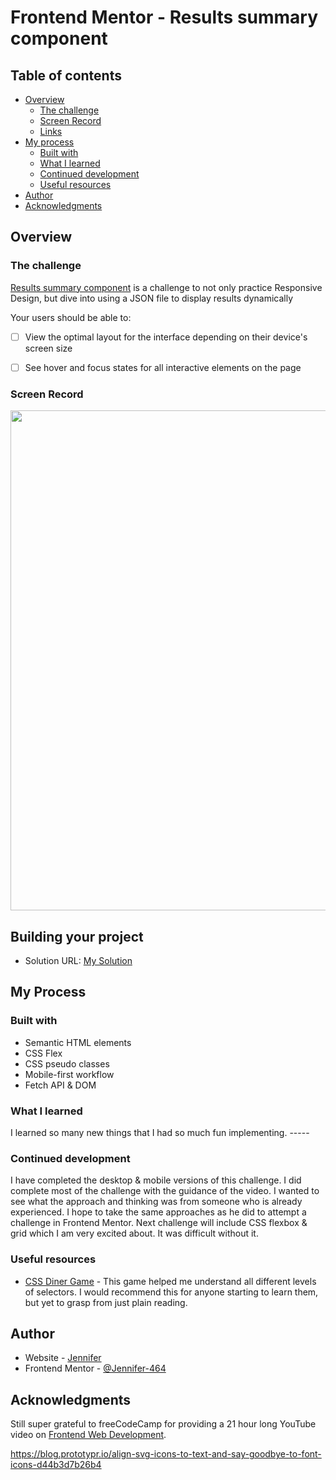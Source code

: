 # Frontend Mentor - Results summary component

## Table of contents

- [Overview](#overview)
  - [The challenge](#the-challenge)
  - [Screen Record](#screen-record)
  - [Links](#links)
- [My process](#my-process)
  - [Built with](#built-with)
  - [What I learned](#what-i-learned)
  - [Continued development](#continued-development)
  - [Useful resources](#useful-resources)
- [Author](#author)
- [Acknowledgments](#acknowledgments)


## Overview

### The challenge

[Results summary component](https://www.frontendmentor.io/challenges/results-summary-component-CE_K6s0maV) is a challenge to not only practice Responsive Design, but dive into using a JSON file to display results dynamically

Your users should be able to:

- [ ] View the optimal layout for the interface depending on their device's screen size
- [ ] See hover and focus states for all interactive elements on the page


### Screen Record

<img src="" width="800px"><br>

## Building your project

- Solution URL: [My Solution](https://jennifer-464.github.io/frontend-mentor/Newbie/2-Results-Summary/)



## My Process

### Built with

- Semantic HTML elements
- CSS Flex 
- CSS pseudo classes
- Mobile-first workflow
- Fetch API & DOM

### What I learned

I learned so many new things that I had so much fun implementing. -----

### Continued development

I have completed the desktop & mobile versions of this challenge. I did complete most of the challenge with the guidance of the video. I wanted to see what the approach and thinking was from someone who is already experienced. I hope to take the same approaches as he did to attempt a challenge in Frontend Mentor. Next challenge will include CSS flexbox & grid which I am very excited about. It was difficult without it.


### Useful resources

- [CSS Diner Game](https://flukeout.github.io/) - This game helped me understand all different levels of selectors. I would recommend this for anyone starting to learn them, but yet to grasp from just plain reading.


## Author

- Website - [Jennifer](https://jennifer-464.github.io/front-end-activities/HTML-CSS-JS/Challenges/challenge3-newbie-grid/)
- Frontend Mentor - [@Jennifer-464](https://www.frontendmentor.io/profile/Jennifer-464)


## Acknowledgments

Still super grateful to freeCodeCamp for providing a 21 hour long YouTube video on [Frontend Web Development](https://youtu.be/zJSY8tbf_ys).







https://blog.prototypr.io/align-svg-icons-to-text-and-say-goodbye-to-font-icons-d44b3d7b26b4